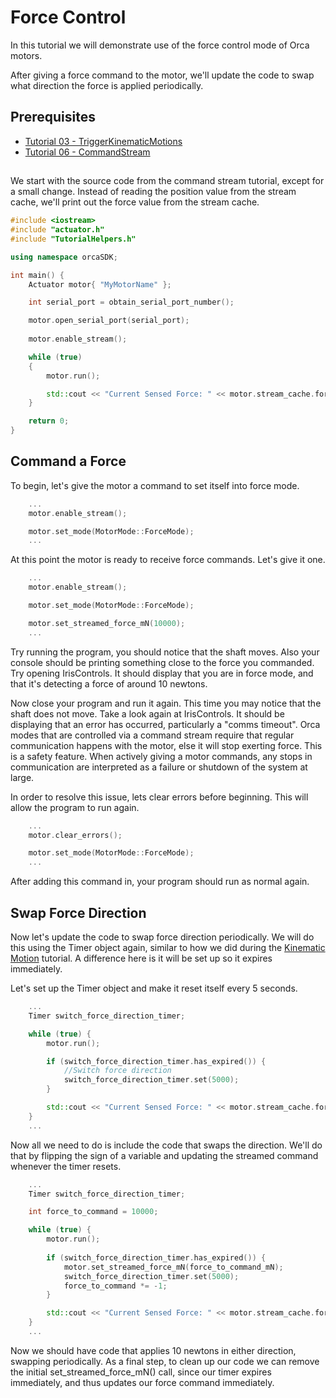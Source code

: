 # Force Control

In this tutorial we will demonstrate use of the force control mode of Orca motors. 

After giving a force command to the motor, we'll update the code to swap what direction the force is applied periodically.

## Prerequisites
 - [Tutorial 03 - TriggerKinematicMotions](../03_TriggerKinematicMotions/03_TriggerKinematicMotions.md)
 - [Tutorial 06 - CommandStream](../06_CommandStream/06_CommandStream.md)
  
## 

We start with the source code from the command stream tutorial, except for a small change. Instead of reading the position value from the stream cache, we'll print out the force value from the stream cache.

```./main.cpp
#include <iostream>
#include "actuator.h"
#include "TutorialHelpers.h"

using namespace orcaSDK;

int main() {
	Actuator motor{ "MyMotorName" };

	int serial_port = obtain_serial_port_number();

	motor.open_serial_port(serial_port);
	
	motor.enable_stream();

	while (true)
	{
		motor.run();

		std::cout << "Current Sensed Force: " << motor.stream_cache.force << "          \r";
	}

	return 0;
}
```

## Command a Force

To begin, let's give the motor a command to set itself into force mode.

```./main.cpp
	...
	motor.enable_stream();

	motor.set_mode(MotorMode::ForceMode);
	...
```

At this point the motor is ready to receive force commands. Let's give it one.

```./main.cpp
	...
	motor.enable_stream();

	motor.set_mode(MotorMode::ForceMode);

	motor.set_streamed_force_mN(10000);
	...
```

Try running the program, you should notice that the shaft moves. Also your console should be printing something close to the force you commanded. Try opening IrisControls. It should display that you are in force mode, and that it's detecting a force of around 10 newtons.

Now close your program and run it again. This time you may notice that the shaft does not move. Take a look again at IrisControls. It should be displaying that an error has occurred, particularly a "comms timeout". Orca modes that are controlled via a command stream require that regular communication happens with the motor, else it will stop exerting force. This is a safety feature. When actively giving a motor commands, any stops in communication are interpreted as a failure or shutdown of the system at large.

In order to resolve this issue, lets clear errors before beginning. This will allow the program to run again.

```./main.cpp
	...
	motor.clear_errors();

	motor.set_mode(MotorMode::ForceMode);
	...
```

After adding this command in, your program should run as normal again.

## Swap Force Direction

Now let's update the code to swap force direction periodically. We will do this using the Timer object again, similar to how we did during the [Kinematic Motion](../03_TriggerKinematicMotions/03_TriggerKinematicMotions.md) tutorial. A difference here is it will be set up so it expires immediately.

Let's set up the Timer object and make it reset itself every 5 seconds.

```./main.cpp
	...
	Timer switch_force_direction_timer;

	while (true) {
		motor.run();

		if (switch_force_direction_timer.has_expired()) {
			//Switch force direction
			switch_force_direction_timer.set(5000);
		}

		std::cout << "Current Sensed Force: " << motor.stream_cache.force << "          \r";
	}
	...
```

Now all we need to do is include the code that swaps the direction. We'll do that by flipping the sign of a variable and updating the streamed command whenever the timer resets.


```./main.cpp
	...
	Timer switch_force_direction_timer;

	int force_to_command = 10000;

	while (true) {
		motor.run();
		
		if (switch_force_direction_timer.has_expired()) {
			motor.set_streamed_force_mN(force_to_command_mN);
			switch_force_direction_timer.set(5000);
			force_to_command *= -1;
		}

		std::cout << "Current Sensed Force: " << motor.stream_cache.force << "          \r";
	}
	...
```

Now we should have code that applies 10 newtons in either direction, swapping periodically. As a final step, to clean up our code we can remove the initial set_streamed_force_mN() call, since our timer expires immediately, and thus updates our force command immediately.